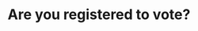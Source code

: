 ---
title: "Are you registered to vote?"
thumbnail: "/static/images/campaigns/pledge2016.png"
blurb: "Pledge to vote and let us know what YOUR vote is fighting for! #MyAAPIVote"
campaign-link: http://vote.18mr.org/pledge/
current: true
---